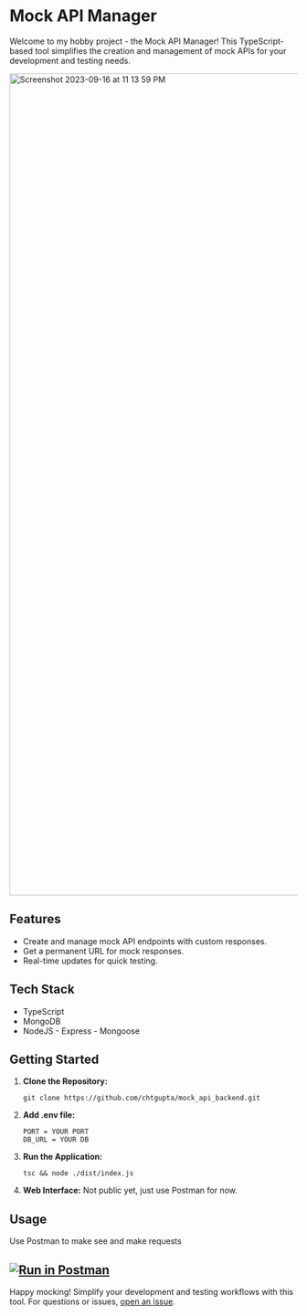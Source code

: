 # Mock API Manager

Welcome to my hobby project - the Mock API Manager! This TypeScript-based tool simplifies the creation and management of mock APIs for your development and testing needs.

<img width="1440" alt="Screenshot 2023-09-16 at 11 13 59 PM" src="https://github.com/chtgupta/mock_api_backend/assets/22120812/b27e7dc9-4da0-49b6-8949-2568616ff39f">

## Features

- Create and manage mock API endpoints with custom responses.
- Get a permanent URL for mock responses.
- Real-time updates for quick testing.

## Tech Stack

- TypeScript
- MongoDB
- NodeJS - Express - Mongoose

## Getting Started

1. **Clone the Repository:** 
   ```
   git clone https://github.com/chtgupta/mock_api_backend.git
   ```
   
2. **Add .env file:**
   ```
   PORT = YOUR PORT
   DB_URL = YOUR DB
   ```

4. **Run the Application:**
   ```
   tsc && node ./dist/index.js
   ```

3. **Web Interface:** Not public yet, just use Postman for now.

## Usage

Use Postman to make see and make requests

[![Run in Postman](https://run.pstmn.io/button.svg)](https://app.getpostman.com/run-collection/27705573-59f1e97e-e02d-4de0-a7d2-904ebbacc93d?action=collection%2Ffork&source=rip_markdown&collection-url=entityId%3D27705573-59f1e97e-e02d-4de0-a7d2-904ebbacc93d%26entityType%3Dcollection%26workspaceId%3D1e4561c5-2d84-491a-a97a-5e7ed68f20a6)
---

Happy mocking! Simplify your development and testing workflows with this tool. For questions or issues, [open an issue](https://github.com/chtgupta/mock_api_backend/issues).
